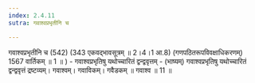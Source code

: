 ```yaml
---
index: 2.4.11
sutra: गवाश्वप्रभृतीनि च

---
```

 गवाश्वप्रभृतीनि च (542) (343 एकवद्भावसूत्रम् ॥ 2।4।1 आ.8) (गणपठितरूपविवक्षाधिकरणम्) 1567 वार्तिकम् ॥ 1 ॥ ) - गवाश्वप्रभृतिषु यथोच्चारितं द्वन्द्ववृत्तम् - (भाष्यम्) गवाश्वप्रभृतिषु यथोच्चारितं द्वन्द्ववृत्तं द्रष्टव्यम्। गवाश्वम्। गवाविकम्। गवैडकम् ॥ गवाश्व ॥ 11 ॥ 